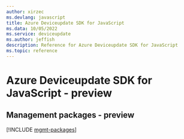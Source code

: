 ```yaml
---
author: xirzec
ms.devlang: javascript
title: Azure Deviceupdate SDK for JavaScript
ms.data: 10/05/2022
ms.service: deviceupdate
ms.author: jeffish
description: Reference for Azure Deviceupdate SDK for JavaScript
ms.topic: reference
---
```

# Azure Deviceupdate SDK for JavaScript - preview

## Management packages - preview
[!INCLUDE [mgmt-packages](deviceupdate-mgmt-index.md)]